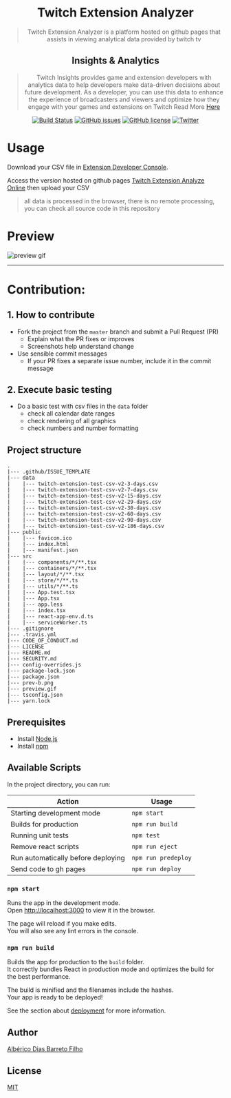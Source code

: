 <h1 align="center">
  Twitch Extension Analyzer
</h1>
<div align="center" >

> Twitch Extension Analyzer is a platform hosted on github pages that assists in viewing analytical data provided by twitch tv

 <h2>Insights & Analytics</h2>

> Twitch Insights provides game and extension developers with analytics data to help developers make data-driven decisions about future development. As a developer, you can use this data to enhance the experience of broadcasters and viewers and optimize how they engage with your games and extensions on Twitch
> Read More
> [Here](https://dev.twitch.tv/docs/insights/)

[![Build Status](https://travis-ci.org/AlbericoD/twitch-extension-analyze.svg?branch=master)](https://travis-ci.org/AlbericoD/twitch-extension-analyze)
[![GitHub issues](https://img.shields.io/github/issues/AlbericoD/twitch-extension-analyze.svg)](https://github.com/AlbericoD/twitch-extension-analyze/issues)
[![GitHub license](https://img.shields.io/github/license/AlbericoD/twitch-extension-analyze.svg)](https://github.com/AlbericoD/twitch-extension-analyze/blob/master/LICENSE)
[![Twitter](https://img.shields.io/twitter/url/https/github.com/AlbericoD/twitch-extension-analyze.svg?style=social)](https://twitter.com/intent/tweet?text=Wow:&url=https%3A%2F%2Fgithub.com%2FAlbericoD%2Ftwitch-extension-analyze)

</div>

# Usage

Download your CSV file in [Extension Developer Console](https://dev.twitch.tv/console/extensions).

Access the version hosted on github pages [Twitch Extension Analyze Online](https://albericod.github.io/twitch-extension-analyze/) then upload your CSV

> all data is processed in the browser, there is no remote processing, you can check all source code in this repository

# Preview

![preview gif](https://raw.githubusercontent.com/AlbericoD/twitch-extension-analyze/master/preview.gif)

---

# Contribution:

## 1. How to contribute

- Fork the project from the `master` branch and submit a Pull Request (PR)
  - Explain what the PR fixes or improves
  - Screenshots help understand change
- Use sensible commit messages
  - If your PR fixes a separate issue number, include it in the commit message

## 2. Execute basic testing

- Do a basic test with csv files in the `data` folder
  - check all calendar date ranges
  - check rendering of all graphics
  - check numbers and number formatting

## Project structure

```text
.
|--- .github/ISSUE_TEMPLATE
|--- data
|    |--- twitch-extension-test-csv-v2-3-days.csv
|    |--- twitch-extension-test-csv-v2-7-days.csv
|    |--- twitch-extension-test-csv-v2-15-days.csv
|    |--- twitch-extension-test-csv-v2-29-days.csv
|    |--- twitch-extension-test-csv-v2-30-days.csv
|    |--- twitch-extension-test-csv-v2-60-days.csv
|    |--- twitch-extension-test-csv-v2-90-days.csv
|    |--- twitch-extension-test-csv-v2-186-days.csv
|--- public
|    |--- favicon.ico
|    |--- index.html
|    |--- manifest.json
|--- src
|    |--- components/*/**.tsx
|    |--- containers/*/**.tsx
|    |--- layout/*/**.tsx
|    |--- store/*/**.ts
|    |--- utils/*/**.ts
|    |--- App.test.tsx
|    |--- App.tsx
|    |--- app.less
|    |--- index.tsx
|    |--- react-app-env.d.ts
|    |--- serviceWorker.ts
|--- .gitignore
|--- .travis.yml
|--- CODE_OF_CONDUCT.md
|--- LICENSE
|--- README.md
|--- SECURITY.md
|--- config-overrides.js
|--- package-lock.json
|--- package.json
|--- prev-b.png
|--- preview.gif
|--- tsconfig.json
|--- yarn.lock
```

## Prerequisites

- Install [Node.js](https://nodejs.org)
- Install [npm](https://www.npmjs.com/)

## Available Scripts

In the project directory, you can run:

| Action                             | Usage               |
| ---------------------------------- | ------------------- |
| Starting development mode          | `npm start`         |
| Builds for production              | `npm run build`     |
| Running unit tests                 | `npm test`          |
| Remove react scripts               | `npm run eject`     |
| Run automatically before deploying | `npm run predeploy` |
| Send code to gh pages              | `npm run deploy`    |

### `npm start`

Runs the app in the development mode.<br>
Open [http://localhost:3000](http://localhost:3000) to view it in the browser.

The page will reload if you make edits.<br>
You will also see any lint errors in the console.

### `npm run build`

Builds the app for production to the `build` folder.<br>
It correctly bundles React in production mode and optimizes the build for the best performance.

The build is minified and the filenames include the hashes.<br>
Your app is ready to be deployed!

See the section about [deployment](https://facebook.github.io/create-react-app/docs/deployment) for more information.

## Author

[Albérico Dias Barreto Filho](https://twitter.com/bekoslove)

## License

[MIT](https://github.com/AlbericoD/twitch-extension-analyze/blob/master/LICENSE)
